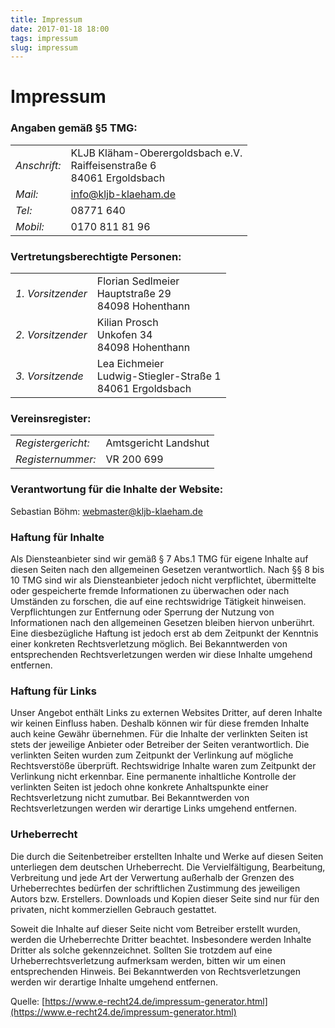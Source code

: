 ```yaml
---
title: Impressum
date: 2017-01-18 18:00
tags: impressum
slug: impressum
---
```


# Impressum

### Angaben gemäß §5 TMG:

<table class="table-condensed"><tbody>
  <tr><td><i>Anschrift:</i></td> 
  <td>KLJB Kläham-Oberergoldsbach e.V.<br/>
   Raiffeisenstraße 6<br/>
   84061 Ergoldsbach<br/></td></tr>
  <tr><td><i>Mail:</i></td> <td><a href="mailto:info&commat;kljb-klaeham.de">info&commat;kljb-klaeham.de</a></td></tr>
  <tr><td><i>Tel:</i></td> <td>08771 640</td></tr>
  <tr><td><i>Mobil:</i></td> <td>0170 811 81 96</td></tr>
</tbody></table>

### Vertretungsberechtigte Personen:

<table class="table-condensed"><tbody>
  <tr><td><i>1. Vorsitzender</i></td><td>Florian Sedlmeier<br/>
  Hauptstraße 29<br/>
  84098 Hohenthann<br/></td></tr>

  <tr><td><i>2. Vorsitzender</i></td><td>Kilian Prosch<br/>
  Unkofen 34<br/>
  84098 Hohenthann<br/></td></tr>
  
  <tr><td><i>3. Vorsitzende</i></td><td>Lea Eichmeier<br/>
  Ludwig-Stiegler-Straße 1<br/>
  84061 Ergoldsbach<br/></td></tr>
</tbody></table>

### Vereinsregister:

<table class="table-condensed"><tbody>
  <tr><td><i>Registergericht:</i></td> <td>Amtsgericht Landshut</td></tr>
  <tr><td><i>Registernummer:</i></td> <td>VR 200 699</td></tr>
</tbody></table>

### Verantwortung für die Inhalte der Website:

Sebastian Böhm: <a href="mailto:webmaster&commat;kljb-klaeham.de">webmaster&commat;kljb-klaeham.de</a>

### Haftung für Inhalte

Als Diensteanbieter sind wir gemäß § 7 Abs.1 TMG für eigene Inhalte auf diesen Seiten nach den
allgemeinen Gesetzen verantwortlich. Nach §§ 8 bis 10 TMG sind wir als Diensteanbieter jedoch nicht
verpflichtet, übermittelte oder gespeicherte fremde Informationen zu überwachen oder nach Umständen
zu forschen, die auf eine rechtswidrige Tätigkeit hinweisen.
Verpflichtungen zur Entfernung oder Sperrung der Nutzung von Informationen nach den allgemeinen
Gesetzen bleiben hiervon unberührt. Eine diesbezügliche Haftung ist jedoch erst ab dem Zeitpunkt der
Kenntnis einer konkreten Rechtsverletzung möglich. Bei Bekanntwerden von entsprechenden
Rechtsverletzungen werden wir diese Inhalte umgehend entfernen.

### Haftung für Links

Unser Angebot enthält Links zu externen Websites Dritter, auf deren Inhalte wir keinen Einfluss haben.
Deshalb können wir für diese fremden Inhalte auch keine Gewähr übernehmen. Für die Inhalte der
verlinkten Seiten ist stets der jeweilige Anbieter oder Betreiber der Seiten verantwortlich. Die verlinkten
Seiten wurden zum Zeitpunkt der Verlinkung auf mögliche Rechtsverstöße überprüft. Rechtswidrige
Inhalte waren zum Zeitpunkt der Verlinkung nicht erkennbar.
Eine permanente inhaltliche Kontrolle der verlinkten Seiten ist jedoch ohne konkrete Anhaltspunkte einer
Rechtsverletzung nicht zumutbar. Bei Bekanntwerden von Rechtsverletzungen werden wir derartige Links
umgehend entfernen.

### Urheberrecht

Die durch die Seitenbetreiber erstellten Inhalte und Werke auf diesen Seiten unterliegen dem deutschen
Urheberrecht. Die Vervielfältigung, Bearbeitung, Verbreitung und jede Art der Verwertung außerhalb der
Grenzen des Urheberrechtes bedürfen der schriftlichen Zustimmung des jeweiligen Autors bzw.
Erstellers. Downloads und Kopien dieser Seite sind nur für den privaten, nicht kommerziellen Gebrauch
gestattet.

Soweit die Inhalte auf dieser Seite nicht vom Betreiber erstellt wurden, werden die Urheberrechte Dritter
beachtet. Insbesondere werden Inhalte Dritter als solche gekennzeichnet. Sollten Sie trotzdem auf eine
Urheberrechtsverletzung aufmerksam werden, bitten wir um einen entsprechenden Hinweis. Bei
Bekanntwerden von Rechtsverletzungen werden wir derartige Inhalte umgehend entfernen.

Quelle: [https://www.e-recht24.de/impressum-generator.html](https://www.e-recht24.de/impressum-generator.html)
